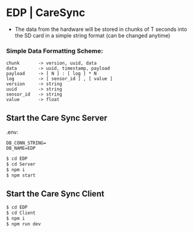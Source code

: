 # EDP | CareSync

- The data from the hardware will be stored in chunks of T seconds into the SD card in a simple string format
  (can be changed anytime)
### Simple Data Formatting Scheme:
```
chunk       -> version, uuid, data
data        -> uuid, timestamp, payload
payload     -> [ N ] : [ log ] * N
log         -> [ sensor_id ] , [ value ]
version     -> string
uuid        -> string
sensor_id   -> string
value       -> float
```



## Start the Care Sync Server

.env:
```
DB_CONN_STRING=
DB_NAME=EDP
```

```bash
$ cd EDP
$ cd Server
$ npm i
$ npm start
```
## Start the Care Sync Client

```bash
$ cd EDP
$ cd Client
$ npm i
$ npm run dev
```


